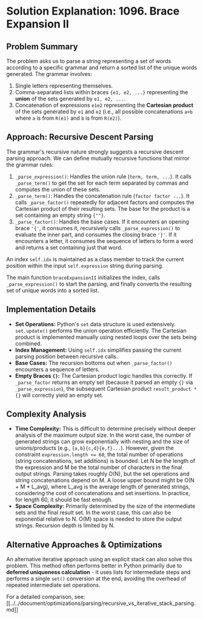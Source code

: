 # Solution Explanation: 1096. Brace Expansion II

## Problem Summary

The problem asks us to parse a string representing a set of words according to a specific grammar and return a sorted list of the unique words generated. The grammar involves:
1.  Single letters representing themselves.
2.  Comma-separated lists within braces `{e1, e2, ...}` representing the **union** of the sets generated by `e1, e2, ...`.
3.  Concatenation of expressions `e1e2` representing the **Cartesian product** of the sets generated by `e1` and `e2` (i.e., all possible concatenations `a+b` where `a` is from `R(e1)` and `b` is from `R(e2)`).

## Approach: Recursive Descent Parsing

The grammar's recursive nature strongly suggests a recursive descent parsing approach. We can define mutually recursive functions that mirror the grammar rules:

1.  `_parse_expression()`: Handles the union rule (`term, term, ...`). It calls `_parse_term()` to get the set for each term separated by commas and computes the union of these sets.
2.  `_parse_term()`: Handles the concatenation rule (`factor factor ...`). It calls `_parse_factor()` repeatedly for adjacent factors and computes the Cartesian product of their resulting sets. The base for the product is a set containing an empty string `{""}`.
3.  `_parse_factor()`: Handles the base cases. If it encounters an opening brace `'{'`, it consumes it, recursively calls `_parse_expression()` to evaluate the inner part, and consumes the closing brace `'}'`. If it encounters a letter, it consumes the sequence of letters to form a word and returns a set containing just that word.

An index `self.idx` is maintained as a class member to track the current position within the input `self.expression` string during parsing.

The main function `braceExpansionII` initializes the index, calls `_parse_expression()` to start the parsing, and finally converts the resulting set of unique words into a sorted list.

## Implementation Details

-   **Set Operations:** Python's `set` data structure is used extensively. `set.update()` performs the union operation efficiently. The Cartesian product is implemented manually using nested loops over the sets being combined.
-   **Index Management:** Using `self.idx` simplifies passing the current parsing position between recursive calls.
-   **Base Cases:** The recursion bottoms out when `_parse_factor()` encounters a sequence of letters.
-   **Empty Braces `{}`:** The Cartesian product logic handles this correctly. If `_parse_factor` returns an empty set (because it parsed an empty `{}` via `_parse_expression`), the subsequent Cartesian product `result_product * {}` will correctly yield an empty set.

## Complexity Analysis

-   **Time Complexity:** This is difficult to determine precisely without deeper analysis of the maximum output size. In the worst case, the number of generated strings can grow exponentially with nesting and the size of unions/products (e.g., `{a,b}{c,d}{e,f}...`). However, given the constraint `expression.length <= 60`, the total number of operations (string concatenations, set additions) is bounded. Let N be the length of the expression and M be the total number of characters in the final output strings. Parsing takes roughly O(N), but the set operations and string concatenations depend on M. A loose upper bound might be O(N + M * L_avg), where L_avg is the average length of generated strings, considering the cost of concatenations and set insertions. In practice, for length 60, it should be fast enough.
-   **Space Complexity:** Primarily determined by the size of the intermediate sets and the final result set. In the worst case, this can also be exponential relative to N. O(M) space is needed to store the output strings. Recursion depth is limited by N.

## Alternative Approaches & Optimizations

An alternative iterative approach using an explicit stack can also solve this problem. This method often performs better in Python primarily due to **deferred uniqueness calculation** - it uses lists for intermediate steps and performs a single `set()` conversion at the end, avoiding the overhead of repeated intermediate set operations.

For a detailed comparison, see: [[../../document/optimizations/parsing/recursive_vs_iterative_stack_parsing.md]] 